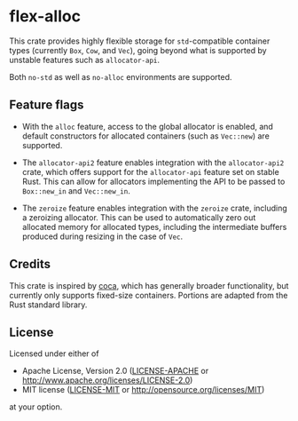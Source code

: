 # flex-alloc

This crate provides highly flexible storage for `std`-compatible container types (currently `Box`, `Cow`, and `Vec`), going beyond what is supported by unstable features such as `allocator-api`.

Both `no-std` as well as `no-alloc` environments are supported.

## Feature flags

- With the `alloc` feature, access to the global allocator is enabled, and default constructors for allocated containers (such as `Vec::new`) are supported.

- The `allocator-api2` feature enables integration with the `allocator-api2` crate, which offers support for the `allocator-api` feature set on stable Rust. This can allow for allocators implementing the API to be passed to `Box::new_in` and `Vec::new_in`.

- The `zeroize` feature enables integration with the `zeroize` crate, including a zeroizing allocator. This can be used to automatically zero out allocated memory for allocated types, including the intermediate buffers produced during resizing in the case of `Vec`.

## Credits

This crate is inspired by [coca](https://crates.io/crates/coca), which has generally broader functionality, but currently only supports fixed-size containers. Portions are adapted from the Rust standard library.

## License

Licensed under either of

- Apache License, Version 2.0 ([LICENSE-APACHE](https://github.com/andrewwhitehead/flex-collect/blob/main/LICENSE-APACHE) or http://www.apache.org/licenses/LICENSE-2.0)
- MIT license ([LICENSE-MIT](https://github.com/andrewwhitehead/flex-collect/blob/main/LICENSE-MIT) or http://opensource.org/licenses/MIT)

at your option.
